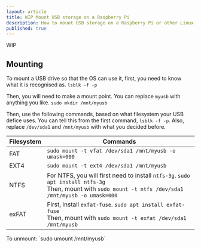 ```yaml
---
layout: article
title: WIP Mount USB storage on a Raspberry Pi
description: How to mount USB storage on a Raspberry Pi or other Linux device from the terminal.
published: true
---
```

WIP
## Mounting
To mount a USB drive so that the OS can use it, first, you need to know what it is recognised as.
```lsblk -f -p ```


Then, you will need to make a mount point. You can replace `myusb` with anything you like.
```sudo mkdir /mnt/myusb```


Then, use the following commands, based on what filesystem your USB defice uses. You can tell this from the first command, `lsblk -f -p`. Also, replace `/dev/sda1` and `/mnt/myusb` with what you decided before.
<div class="tg-wrap"><table>
<thead>
  <tr>
    <th>Filesystem</th>
    <th>Commands</th>
  </tr>
</thead>
<tbody>
  <tr>
    <td>FAT</td>
    <td><code>sudo mount -t vfat /dev/sda1 /mnt/myusb -o umask=000</code></td>
  </tr>
  <tr>
    <td>EXT4</td>
    <td><code>sudo mount -t ext4 /dev/sda1 /mnt/myusb</code></td>
  </tr>
  <tr>
    <td>NTFS</td>
    <td>For NTFS, you will first need to install <code>ntfs-3g</code>. <code>sudo apt install ntfs-3g</code><br>Then, mount with <code>sudo mount -t ntfs /dev/sda1 /mnt/myusb -o umask=000</code></td>
  </tr>
  <tr>
    <td>exFAT</td>
    <td>First, install <code>exfat-fuse</code>. <code>sudo apt install exfat-fuse</code><br>Then, mount with <code>sudo mount -t exfat /dev/sda1 /mnt/myusb</code></td>
  </tr>
</tbody>
</table></div>
To unmount: 
`sudo umount /mnt/myusb`

